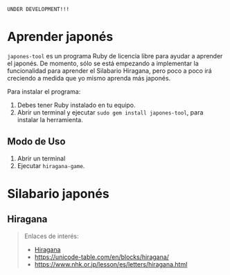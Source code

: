 
```
UNDER DEVELOPMENT!!!
```

# Aprender japonés

`japones-tool` es un programa Ruby de licencia libre para ayudar a aprender el japonés.
De momento, sólo se está empezando a implementar la funcionalidad para aprender el Silabario Hiragana, pero poco a poco irá creciendo a medida que yo mismo aprenda más japonés.

Para instalar el programa:
1. Debes tener Ruby instalado en tu equipo.
2. Abrir un terminal y ejecutar `sudo gem install japones-tool`, para instalar la herramienta.

## Modo de Uso

1. Abrir un terminal
2. Ejecutar `hiragana-game`.

# Silabario japonés

## Hiragana

> Enlaces de interés:
> * [Hiragana](https://unicode-table.com/en/blocks/hiragana/)
> * https://unicode-table.com/en/blocks/hiragana/
> * https://www.nhk.or.jp/lesson/es/letters/hiragana.html
